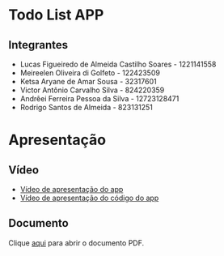# Todo List APP

## Integrantes
  - Lucas Figueiredo de Almeida Castilho Soares - 1221141558
  - Meireelen Oliveira di Golfeto - 122423509
  - Ketsa Aryane de Amar Sousa - 32317601
  - Victor Antônio Carvalho Silva - 824220359
  - Andrêei Ferreira Pessoa da Silva - 12723128471
  - Rodrigo Santos de Almeida - 823131251

# Apresentação
## Vídeo
- [Vídeo de apresentação do app](https://www.youtube.com/shorts/8IemCzBtp20)
- [Vídeo de apresentação do código do app](https://www.youtube.com/watch?v=_NU3rgcprrI)

## Documento
Clique [aqui](https://pdfupload.io/docs/f33c99cb) para abrir o documento PDF.


